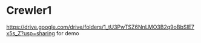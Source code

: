 # Crewler1
https://drive.google.com/drive/folders/1_tU3PwTSZ6NnLMO3B2q9oBbSlE7x5s_Z?usp=sharing for demo
